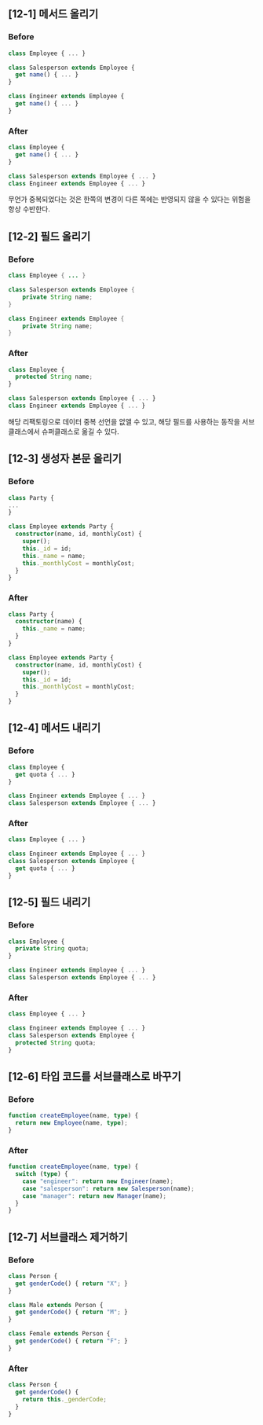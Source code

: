 ## [12-1] 메서드 올리기

### Before

```typescript
class Employee { ... }

class Salesperson extends Employee {
  get name() { ... }
}

class Engineer extends Employee {
  get name() { ... }
}
```

### After

```typescript
class Employee {
  get name() { ... }
}

class Salesperson extends Employee { ... }
class Engineer extends Employee { ... }
```

무언가 중복되었다는 것은 한쪽의 변경이 다른 쪽에는 반영되지 않을 수 있다는 위험을 항상 수반한다.


## [12-2] 필드 올리기

### Before

```java
class Employee { ... }

class Salesperson extends Employee {
    private String name;
}

class Engineer extends Employee {
    private String name;
}
```

### After

```typescript
class Employee {
  protected String name;
}

class Salesperson extends Employee { ... }
class Engineer extends Employee { ... }
```

해당 리팩토링으로 데이터 중복 선언을 없앨 수 있고, 해당 필드를 사용하는 동작을 서브클래스에서 슈퍼클래스로 옮길 수 있다.

## [12-3] 생성자 본문 올리기

### Before

```typescript
class Party {
...
}

class Employee extends Party {
  constructor(name, id, monthlyCost) {
    super();
    this._id = id;
    this._name = name;
    this._monthlyCost = monthlyCost;
  }
}
```

### After

```typescript
class Party {
  constructor(name) {
    this._name = name;
  }
}

class Employee extends Party {
  constructor(name, id, monthlyCost) {
    super();
    this._id = id;
    this._monthlyCost = monthlyCost;
  }
}
```

## [12-4] 메서드 내리기

### Before
```typescript
class Employee {
  get quota { ... }
}

class Engineer extends Employee { ... }
class Salesperson extends Employee { ... }
```

### After

```typescript
class Employee { ... }

class Engineer extends Employee { ... }
class Salesperson extends Employee { 
  get quota { ... }
}
```

## [12-5] 필드 내리기

### Before

```typescript
class Employee {
  private String quota;
}

class Engineer extends Employee { ... }
class Salesperson extends Employee { ... }
```

### After

```typescript
class Employee { ... }

class Engineer extends Employee { ... }
class Salesperson extends Employee { 
  protected String quota;
}
```

## [12-6] 타입 코드를 서브클래스로 바꾸기

### Before

```typescript
function createEmployee(name, type) {
  return new Employee(name, type);
}
```

### After

```typescript
function createEmployee(name, type) {
  switch (type) {
    case "engineer": return new Engineer(name);
    case "salesperson": return new Salesperson(name);
    case "manager": return new Manager(name);
  }
}
```


## [12-7] 서브클래스 제거하기

### Before

```typescript
class Person {
  get genderCode() { return "X"; }
}

class Male extends Person {
  get genderCode() { return "M"; }
}

class Female extends Person {
  get genderCode() { return "F"; }
}
```

### After

```typescript
class Person {
  get genderCode() {
    return this._genderCode;
  }
}
```

